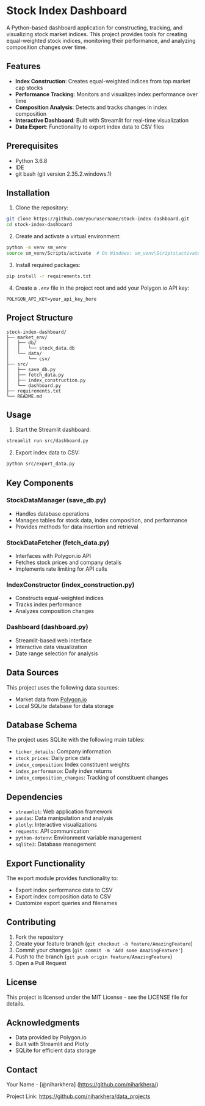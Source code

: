 # Stock Index Dashboard

A Python-based dashboard application for constructing, tracking, and visualizing stock market indices. This project provides tools for creating equal-weighted stock indices, monitoring their performance, and analyzing composition changes over time.

## Features

- **Index Construction**: Creates equal-weighted indices from top market cap stocks
- **Performance Tracking**: Monitors and visualizes index performance over time
- **Composition Analysis**: Detects and tracks changes in index composition
- **Interactive Dashboard**: Built with Streamlit for real-time visualization
- **Data Export**: Functionality to export index data to CSV files
  

## Prerequisites

- Python 3.6.8
- IDE
- git bash (git version 2.35.2.windows.1)

## Installation

1. Clone the repository:
```bash
git clone https://github.com/yourusername/stock-index-dashboard.git
cd stock-index-dashboard
```

2. Create and activate a virtual environment:
```bash
python -m venv sm_venv
source sm_venv/Scripts/activate  # On Windows: sm_venv\Scripts\activate
```

3. Install required packages:
```bash
pip install -r requirements.txt
```

4. Create a `.env` file in the project root and add your Polygon.io API key:
```
POLYGON_API_KEY=your_api_key_here
```


## Project Structure

```
stock-index-dashboard/
├── market_env/
│   ├── db/
│   │   └── stock_data.db
│   └── data/
│       └── csv/
├── src/
│   ├── save_db.py
│   ├── fetch_data.py
│   ├── index_construction.py
│   └── dashboard.py
├── requirements.txt
└── README.md
```

## Usage

1. Start the Streamlit dashboard:
```bash
streamlit run src/dashboard.py
```

2. Export index data to CSV:
```bash
python src/export_data.py
```

## Key Components

### StockDataManager (save_db.py)
- Handles database operations
- Manages tables for stock data, index composition, and performance
- Provides methods for data insertion and retrieval

### StockDataFetcher (fetch_data.py)
- Interfaces with Polygon.io API
- Fetches stock prices and company details
- Implements rate limiting for API calls

### IndexConstructor (index_construction.py)
- Constructs equal-weighted indices
- Tracks index performance
- Analyzes composition changes

### Dashboard (dashboard.py)
- Streamlit-based web interface
- Interactive data visualization
- Date range selection for analysis

## Data Sources

This project uses the following data sources:
- Market data from [Polygon.io](https://polygon.io/)
- Local SQLite database for data storage

## Database Schema

The project uses SQLite with the following main tables:
- `ticker_details`: Company information
- `stock_prices`: Daily price data
- `index_composition`: Index constituent weights
- `index_performance`: Daily index returns
- `index_composition_changes`: Tracking of constituent changes

## Dependencies

- `streamlit`: Web application framework
- `pandas`: Data manipulation and analysis
- `plotly`: Interactive visualizations
- `requests`: API communication
- `python-dotenv`: Environment variable management
- `sqlite3`: Database management

## Export Functionality

The export module provides functionality to:
- Export index performance data to CSV
- Export index composition data to CSV
- Customize export queries and filenames

## Contributing

1. Fork the repository
2. Create your feature branch (`git checkout -b feature/AmazingFeature`)
3. Commit your changes (`git commit -m 'Add some AmazingFeature'`)
4. Push to the branch (`git push origin feature/AmazingFeature`)
5. Open a Pull Request

## License

This project is licensed under the MIT License - see the LICENSE file for details.

## Acknowledgments

- Data provided by Polygon.io
- Built with Streamlit and Plotly
- SQLite for efficient data storage

## Contact

Your Name - [@niharkhera] (https://github.com/niharkhera/)

Project Link: https://github.com/niharkhera/data_projects

